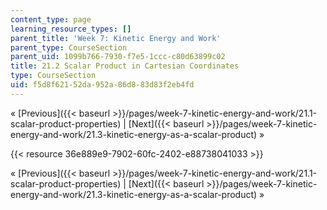 ```yaml
---
content_type: page
learning_resource_types: []
parent_title: 'Week 7: Kinetic Energy and Work'
parent_type: CourseSection
parent_uid: 1099b766-7930-f7e5-1ccc-c80d63899c02
title: 21.2 Scalar Product in Cartesian Coordinates
type: CourseSection
uid: f5d8f621-52da-952a-86d8-83d83f2eb4fd
---
```


« [Previous]({{< baseurl >}}/pages/week-7-kinetic-energy-and-work/21.1-scalar-product-properties) | [Next]({{< baseurl >}}/pages/week-7-kinetic-energy-and-work/21.3-kinetic-energy-as-a-scalar-product) »

{{< resource 36e889e9-7902-60fc-2402-e88738041033 >}}

« [Previous]({{< baseurl >}}/pages/week-7-kinetic-energy-and-work/21.1-scalar-product-properties) | [Next]({{< baseurl >}}/pages/week-7-kinetic-energy-and-work/21.3-kinetic-energy-as-a-scalar-product) »